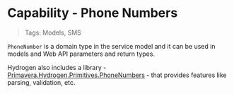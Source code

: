 # Capability - Phone Numbers

> Tags: Models, SMS

`PhoneNumber` is a domain type in the service model and it can be used in models and Web API parameters and return types.

Hydrogen also includes a library - [Primavera.Hydrogen.Primitives.PhoneNumbers](../ref/hydrogen-2.0/Primitives.PhoneNumbers.md) - that provides features like parsing, validation, etc.